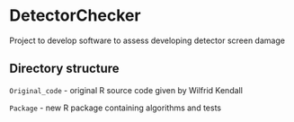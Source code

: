 # DetectorChecker

Project to develop software to assess developing detector screen damage

## Directory structure

`Original_code` - original R source code given by Wilfrid Kendall

`Package` - new R package containing algorithms and tests